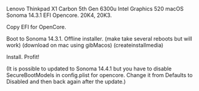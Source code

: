 Lenovo Thinkpad X1 Carbon 5th Gen 6300u Intel Graphics 520 macOS Sonoma 14.3.1 EFI Opencore. 20K4, 20K3.

Copy EFI for OpenCore.

Boot to Sonoma 14.3.1. Offline installer. (make take several reboots but will work) (download on mac using gibMacos) (createinstallmedia)

Install. Profit! 

(It is possible to updated to Sonoma 14.4.1 but you have to disable SecureBootModels in config.plist for opencore. Change it from Defaults to Disabled and then back again after the update.)
